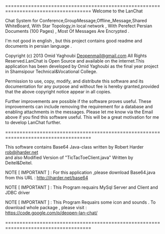 ====================================================================================
Welcome to the LanChat

Chat System for Conference,GroupMessage,Offline_Message,Shared WhiteBoard,
With Star Topology,in local network , 
With Perefect Persian Documents (100 Pages) ,
Most Of Messages Are Encrypted .

I'm not good in english , but this project contains good readme and documents in 
persian language .

Copyright (c) 2013 Omid Yaghoubi <Deopenmail@gmail.com> All Rights Reserved.LanChat 
is Open Source and available on the internet.This application has been developed by
Omid Yaghoubi as the final year project in Shamsipour Technical&Vocational College.

Permission to use, copy, modify, and distribute this software and its documentation
for any purpose and without fee is hereby granted,provided that the above copyright 
notice appear in all copies.

Further improvements are possible if the software proves useful. These improvements
can include removing the requirement for a database and enabling attachments in the 
messages.  Please let me know via the Email above if you find this software useful.
This will be a great motivation for me to develop LanChat further.

====================================================================================

This software contains Base64 Java-class written by Robert Harder <rob@iharder.net>  
and also Modified Version of  "TicTacToeClient.java" Written by Deitel&Deitel.

NOTE [ IMPORTANT ] :
For this application ,please download Base64.java from this URL :
http://iharder.net/base64

NOTE [ IMPORTANT ] :
This Program requairs MySql Server and Client and JDBC driver

NOTE [ IMPORTANT ] :
This Program Requairs some icon and sounds .
To download whole package , please visit :
https://code.google.com/p/deopen-lan-chat/

====================================================================================

